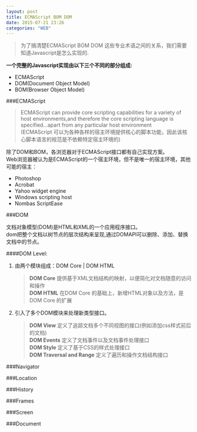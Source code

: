 ```yaml
---
layout: post
title: ECMAScript BOM DOM
date: 2015-07-21 23:26
categories: "WEB"
---
```


> 为了搞清楚ECMAScript BOM DOM 这些专业术语之间的关系，我们需要知道Javascript是怎么实现的.

**一个完整的Javascript实现由以下三个不同的部分组成:**

- ECMAScript
- DOM(Document Object Model)
- BOM(Browser Object Model)

###ECMAScript

> ECMAScript can provide core scripting capabilities for a variety of host environments,and therefore the core scripting language is specified…apart from any particular host environment   
(ECMAScript 可以为各种各样的宿主环境提供核心的脚本功能，因此该核心脚本语言的规范是不依赖特定宿主环境的)


除了DOM和BOM，各浏览器对于ECMAScript接口都有自己实现方案。   
Web浏览器被认为是ECMAScript的一个宿主环境，但不是唯一的宿主环境，其他可能的宿主：

- Photoshop    
- Acrobat   
- Yahoo widget engine   
- Windows scripting host   
- Nombas ScriptEase 

###DOM

文档对象模型(DOM)是HTML和XML的一个应用程序接口。   
dom把整个文档以树节点的层次结构来呈现,通过DOMAPI可以删除、添加、替换文档中的节点。

####DOM Level:

1. 由两个模块组成：DOM Core | DOM HTML 
   >**DOM Core** 提供基于XML文档结构的映射，以便简化对文档随意的访问和操作   
    **DOM HTML** 在DOM Core 的基础上，新增HTML对象以及方法，是DOM Core 的扩展
2. 引入了多个DOM模块来处理新类型接口。
   > **DOM View** 定义了追踪文档多个不同视图的接口(例如添加css样式前后的文档)   
     **DOM Events** 定义了文档事件以及文档事件处理接口   
     **DOM Style** 定义了基于CSS的样式处理接口   
     **DOM Traversal and Range** 定义了遍历和操作文档结构接口  


      
###Navigator

###Location

###History

###Frames

###Screen

###Document